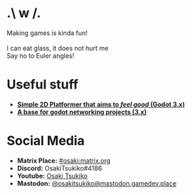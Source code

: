 <!-- <img width="100%" src="https://raw.githubusercontent.com/OsakiTsukiko/OsakiTsukiko/main/banner.jpg"> -->
<h1>.\ w /.</h1>
<p>
Making games is kinda fun!<br><br>
I can eat glass, it does not hurt me<br>
Say no to Euler angles!</p>

<h1>Useful stuff</h1>
<ul>
  <li><b><a href="https://github.com/OsakiTsukiko/Platformer2D" target="_blank">Simple 2D Platformer that aims to <i>feel good</i> (Godot 3.x)</a></b></li>
  <li><b><a href="https://github.com/OsakiTsukiko/network-project-base" target="_blank">A base for godot networking projects (3.x)</a></b></li>
</ul>

<h1>Social Media</h1>
<ul>
  <li><b>Matrix Place:</b> <a href="https://matrix.to/#/#osaki:matrix.org" target="_blank">#osaki:matrix.org</a></li>
  <li><b>Discord:</b> OsakiTsukiko#4186</li>
  <li><b>Youtube:</b> <a href="https://www.youtube.com/channel/UCSoP59daTpsJutrim4QXSow" target="_blank">Osaki Tsukiko</a></li>
  <li><b>Mastodon:</b> <a rel="me" target="_blank" href="https://mastodon.gamedev.place/@osakitsukiko">@osakitsukiko@mastodon.gamedev.place</a></li>
</ul>
<img src="https://profile-counter.glitch.me/osakitsukiko_github_profile_counter/count.svg" width="0px">
  
